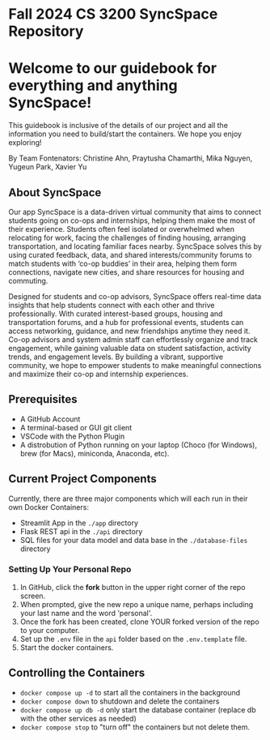 # Fall 2024 CS 3200 SyncSpace Repository

# Welcome to our guidebook for everything and anything SyncSpace! 
This guidebook is inclusive of the details of our project and all the information you need to build/start the containers. We hope you enjoy exploring!

By Team Fontenators: Christine Ahn, Praytusha Chamarthi, Mika Nguyen, Yugeun Park, Xavier Yu

## About SyncSpace
Our app SyncSpace is a data-driven virtual community that aims to connect students going on co-ops and internships, helping them make the most of their experience. Students often feel isolated or overwhelmed when relocating for work, facing the challenges of finding housing, arranging transportation, and locating familiar faces nearby. SyncSpace solves this by using curated feedback, data, and shared interests/community forums to match students with ‘co-op buddies’ in their area, helping them form connections, navigate new cities, and share resources for housing and commuting. 

Designed for students and co-op advisors, SyncSpace offers real-time data insights that help students connect with each other and thrive professionally. With curated interest-based groups, housing and transportation forums, and a hub for professional events, students can access networking, guidance, and new friendships anytime they need it. Co-op advisors and system admin staff can effortlessly organize and track engagement, while gaining valuable data on student satisfaction, activity trends, and engagement levels. By building a vibrant, supportive community, we hope to empower students to make meaningful connections and maximize their co-op and internship experiences. 

## Prerequisites

- A GitHub Account
- A terminal-based or GUI git client
- VSCode with the Python Plugin
- A distrobution of Python running on your laptop (Choco (for Windows), brew (for Macs), miniconda, Anaconda, etc). 

## Current Project Components

Currently, there are three major components which will each run in their own Docker Containers:

- Streamlit App in the `./app` directory
- Flask REST api in the `./api` directory
- SQL files for your data model and data base in the `./database-files` directory


### Setting Up Your Personal Repo

1. In GitHub, click the **fork** button in the upper right corner of the repo screen. 
1. When prompted, give the new repo a unique name, perhaps including your last name and the word 'personal'. 
1. Once the fork has been created, clone YOUR forked version of the repo to your computer. 
1. Set up the `.env` file in the `api` folder based on the `.env.template` file.
1. Start the docker containers. 

## Controlling the Containers

- `docker compose up -d` to start all the containers in the background
- `docker compose down` to shutdown and delete the containers
- `docker compose up db -d` only start the database container (replace db with the other services as needed)
- `docker compose stop` to "turn off" the containers but not delete them. 









 
